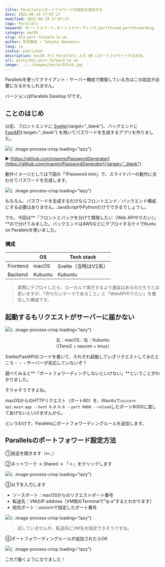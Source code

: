 ```yaml
---
title: Parallelsにポートフォワードの設定を追加する
date: 2022-06-19 17:07:17
modified: 2022-06-19 17:07:17
tags: Parallels
keyword: ポートフォワード,ポートフォワーディング,portforwad,portforwarding
category: macOS
slug: 013-port-forward-to-vm
author: 花村貴史 / Takashi Hanamura
lang: ja
status: published
description: macOS から Parallels 上の VM にポートフォワードする方法。
url: posts/013-port-forward-to-vm
image: ../../images/posts/013/0.jpg
---
```


Parallelsを使ってクライアント・サーバー構成で開発している方はこの設定が必要になるかもしれません。

バージョンはParallels Desktop 17です。

## ことのはじめ

以前、フロントエンドに [Svelte](https://svelte.dev/){:target="_blank"}、バックエンドに [FastAPI](https://fastapi.tiangolo.com/){:target="_blank"} を用いてパスワードを生成するアプリを作りました。

![](../../images/posts/013/1.jpg){: .image-process-crisp loading="lazy"}

▶︎ [https://github.com/nnamm/PasswordGenerator](https://github.com/nnamm/PasswordGenerator){:target="_blank"}

動作イメージとしては下図の「1Password mini」で、スライドバーの動作に合わせてパスワードを生成します。

![](../../images/posts/013/2.jpg){: .image-process-crisp loading="lazy"}

もちろん、パスワードを生成するだけならフロントエンド／バックエンド構成にする必要はありません。JavaScriptやPythonだけでできるでしょうし。

でも、今回は**「フロントとバックを分けて開発したい（Web APIやりたい）」**ので分けてみました。バックエンドはAWSなどにデプロイするテイでKuntu on Parallelsを使いました。

### 構成

|   | OS | Tech stack |
| ---- | ---- | ---- |
| Frontend | macOS | Svelte（当時はV2系） |
| Backend | Kubuntu | Kubuntu |

> 実際にデプロイしたら、ローカルで実行するより遅延はあるのだろうとは思いますが、「作りたいテーマであること」と「WebAPIやりたい」を優先した構成です。

## 起動するもリクエストがサーバーに届かない

![](../../images/posts/013/3.jpg){: .image-process-crisp loading="lazy"}

<div style="text-align: center;">左：macOS／右：Kubuntu<br>（iTerm2 + neovim + tmux）</div>

Svelte/FastAPIのコードを書いて、それぞれ起動していざリクエストしてみたところ・・・サーバーが反応していないぞ？

調べてみると**「ポートフォワーディングしないといけない」**ということがわかりました。

そりゃそうですよね。

macOSからのHTTPリクエスト（ポート80）を、Kbuntuで`uvicorn api.main:app --host 0.0.0.0 --port 8000 --reload`したポート8000に渡してあげないといけませんから。

というわけで、Parallelsにポートフォワーディングルールを追加します。

## Parallelsのポートフォワード設定方法

①設定を開きます（`⌘+,`）

②ネットワーク → Shared → 「＋」をクリックします

![](../../images/posts/013/4.jpg){: .image-process-crisp loading="lazy"}

③以下を入力します

* ソースポート：macOSからのリクエストポート番号
* 転送先：VMのIP address（VM側のTerminalで"ip a"するとわかります）
* 宛先ポート：uvicornで指定したポート番号

![](../../images/posts/013/5.jpg){: .image-process-crisp loading="lazy"}

> 試していませんが、転送先にVM名を指定できそうですね。

④ポートフォワーディングルールが追加されたらOK

![](../../images/posts/013/6.jpg){: .image-process-crisp loading="lazy"}

これで動くようになりました！